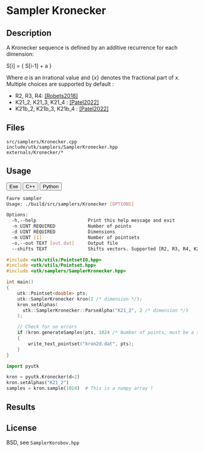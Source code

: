 # Sampler Kronecker 

## Description

A Kronecker sequence is defined by an additive recurrence for each dimension:

S[i] = { S[i-1] + a }

Where _a_ is an irrational value and {_x_} denotes the fractional part of _x_. Multiple choices are
supported by default : 

* R2, R3, R4: [[Robets2018]](http://extremelearning.com.au/unreasonable-effectiveness-of-quasirandom-sequences/)
* K21_2, K21_3, K21_4 : [[Patel2022]](https://jcgt.org/published/0011/01/04/)
* K21b_2, K21b_3, K21b_4 : [[Patel2022]](https://jcgt.org/published/0011/01/04/)

## Files

```
src/samplers/Kronecker.cpp  
include/utk/samplers/SamplerKronecker.hpp
externals/Kronecker/*
```

## Usage

<button class="tablink exebutton" onclick="openCode('exe', this)" markdown="1">Exe</button> 
<button class="tablink cppbutton" onclick="openCode('cpp', this)" markdown="1">C++</button> 
<button class="tablink pybutton" onclick="openCode('py', this)" markdown="1">Python</button> 
<br/>
  

<div class="exe tabcontent">

```bash
Faure sampler
Usage: ./build/src/samplers/Kronecker [OPTIONS]

Options:
  -h,--help                   Print this help message and exit
  -n UINT REQUIRED            Number of points
  -d UINT REQUIRED            Dimensions
  -m UINT [1]                 Number of pointsets
  -o,--out TEXT [out.dat]     Output file
  --shifts TEXT               Shifts vectors. Supported [R2, R3, R4, K21_2, K21_3, K21_4, K21b_2, K21b_3, K21b_4, ]
```

</div>

<div class="cpp tabcontent">

```  cpp
#include <utk/utils/PointsetIO.hpp>
#include <utk/utils/Pointset.hpp>
#include <utk/samplers/SamplerKronecker.hpp>

int main()
{
    utk::Pointset<double> pts;
    utk::SamplerKronecker kron(2 /* dimension */);
    kron.setAlphas(
      utk::SamplerKronecker::ParseAlpha("K21_2", 2 /* dimension */)
    );

    // Check for no errors
    if (kron.generateSamples(pts, 1024 /* Number of points, must be a squared */))
    {
        write_text_pointset("kron2d.dat", pts);
    }
}
```  

</div>

<div class="py tabcontent">

``` python
import pyutk

kron = pyutk.Kronecker(d=2)
kron.setAlphas("K21_2")
samples = kron.sample(1024)  # This is a numpy array !
```  

</div>

## Results

<div class="results"></div>
<script>
  window.addEventListener('DOMContentLoaded', function() { show_results(); }); 
</script>

## License

BSD, see `SamplerKorobov.hpp`

